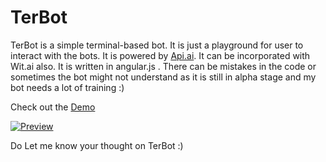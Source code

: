 # TerBot

TerBot is a simple terminal-based bot. It is just a playground for user to interact with the bots.
It is powered by [Api.ai](http://api.ai). It can be incorporated with Wit.ai also. It is written in angular.js .
There can be mistakes in the code or sometimes the bot might not understand as it is still in alpha stage and my bot needs a lot of training :)

Check out the [Demo](http://ashwinkshenoy.github.io/bot)


[![Preview](http://i.imgur.com/21ycifP.png)](https://ashwinshenoy.com/bot)

Do Let me know your thought on TerBot :)
